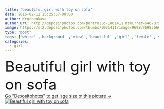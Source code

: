 ```yaml
---
title: 'beautiful girl with toy on sofa'
date: 2016-02-12T15:25:57+00:00
author: Kruchenkova
author_url: http://depositphotos.com/portfolio-1001411.html?ref=64678756
image: https://st2.depositphotos.com/thumbs/1001411/image/9698/96985666/api_thumb_450.jpg?forcejpeg=true
type: "post"
tags: ['white' ,'background' ,'view' ,'beautiful' ,'girl' ,'female' ,'young' ,'beauty' ,'morning' ,'cute' ,'smile' ,'life' ,'warm' ,'cake' ,'cup' ,'breakfast' ,'teenager' ,'european' ,'coffee' ,'vintage' ,'bed' ,'hands' ,'pajamas' ,'pillow' ,'toy' ,'soft' ,'candy' ,'rest' ,'interior' ,'cozy' ,'bear' ,'home' ,'legs' ,'woman' ,'still' ,'indoors' ,'gentle' ,'top' ,'tablet' ,'wear' ,'woven' ,'wool' ,'comfort' ,'bedroom' ,'sofa' ,'knitted' ,'woolen' ,'heated' ,'hipster' ,'legwarmers' ]
categories: 
  - girl
---
```

<div aling="center">
            <font size="60"> Beautiful girl with toy on sofa</font>   
</div>
<div>
    <a href='https://depositphotos.com/96985666/stock-photo-beautiful-girl-with-toy-on.html?ref=64678756' target=_blank > Go "Depositphotos" to get lage size of this picture ->
        <img href='https://depositphotos.com/96985666/stock-photo-beautiful-girl-with-toy-on.html?ref=64678756' src='https://st2.depositphotos.com/1001411/9698/i/950/depositphotos_96985666-stock-photo-beautiful-girl-with-toy-on.jpg?forcejpeg=true' alt='Beautiful girl with toy on sofa' >
    </a>
</div>
